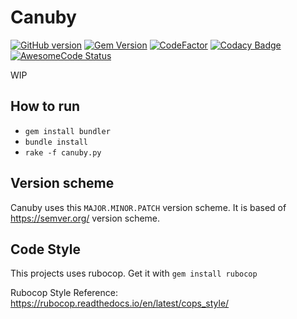 # Canuby

[![GitHub version](https://badge.fury.io/gh/SuperSandro2000%2Fcanuby.svg)](https://badge.fury.io/gh/SuperSandro2000%2Fcanuby)
[![Gem Version](https://badge.fury.io/rb/canuby.svg)](https://badge.fury.io/rb/canuby)
[![CodeFactor](https://www.codefactor.io/repository/github/SuperSandro2000/canuby/badge)](https://www.codefactor.io/repository/github/SuperSandro2000/canuby)
[![Codacy Badge](https://api.codacy.com/project/badge/Grade/352928d800dc41eaad0a5f8b030132e8)](https://www.codacy.com/app/SuperSandro2000/canuby?utm_source=github.com&utm_medium=referral&utm_content=SuperSandro2000/canuby&utm_campaign=Badge_Grade)
[![AwesomeCode Status](https://awesomecode.io/projects/b8fed95d-1b9c-47a3-96b1-437a2a6ef5ea/status)](https://awesomecode.io/projects/91)

WIP

## How to run

- ``gem install bundler``
- ``bundle install``
- ``rake -f canuby.py``

## Version scheme

Canuby uses this ``MAJOR.MINOR.PATCH`` version scheme.
It is based of https://semver.org/ version scheme.


## Code Style

This projects uses rubocop. Get it with ``gem install rubocop``

Rubocop Style Reference: https://rubocop.readthedocs.io/en/latest/cops_style/
